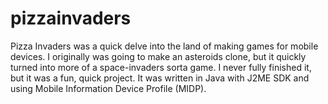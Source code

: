 # pizzainvaders
Pizza Invaders was a quick delve into the land of making games for mobile devices. I originally was going to make an asteroids clone, but it quickly turned into more of a space-invaders sorta game. I never fully finished it, but it was a fun, quick project. It was written in Java with J2ME SDK and using Mobile Information Device Profile (MIDP).

